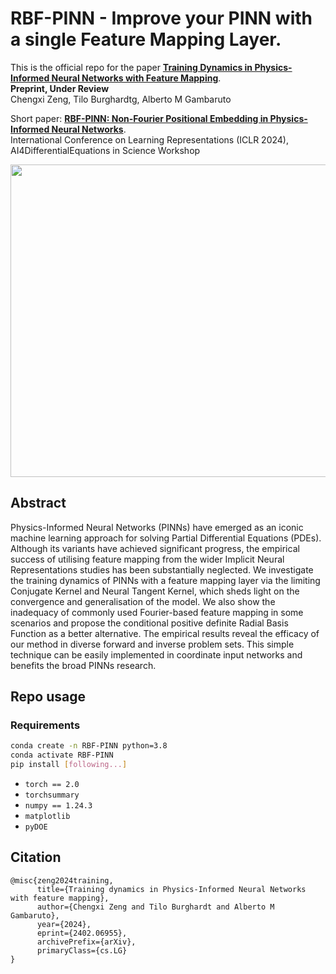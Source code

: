 # RBF-PINN - Improve your PINN with a single Feature Mapping Layer.
This is the official repo for the paper **[Training Dynamics in Physics-Informed Neural Networks with Feature Mapping](https://arxiv.org/abs/2402.06955)**.<br/>
**Preprint, Under Review**<br/>
Chengxi Zeng, Tilo Burghardtg, Alberto M Gambaruto<br/>

Short paper: **[RBF-PINN: Non-Fourier Positional Embedding in Physics-Informed Neural Networks](https://arxiv.org/abs/2402.08367)**.<br/>
International Conference on Learning Representations (ICLR 2024), AI4DifferentialEquations in Science Workshop

<img src="https://github.com/SimonZeng7108/RBF-PINN/blob/master/Figs/lorenz.gif" width="800" height="500"><br/>

## Abstract
Physics-Informed Neural Networks (PINNs) have emerged as an iconic machine learning approach for solving Partial Differential Equations (PDEs). Although its variants have achieved significant progress, the empirical success of utilising feature mapping from the wider Implicit Neural Representations studies has been substantially neglected. We investigate the training dynamics of PINNs with a feature mapping layer via the limiting Conjugate Kernel and Neural Tangent Kernel, which sheds light on the convergence and generalisation of the model. We also show the inadequacy of commonly used Fourier-based feature mapping in some scenarios and propose the conditional positive definite Radial Basis Function as a better alternative. The empirical results reveal the efficacy of our method in diverse forward and inverse problem sets. This simple technique can be easily implemented in coordinate input networks and benefits the broad PINNs research.

## Repo usage
### Requirements 
```Bash
conda create -n RBF-PINN python=3.8
conda activate RBF-PINN
pip install [following...]
```
- `torch == 2.0`
- `torchsummary`
- `numpy == 1.24.3`
- `matplotlib`
- `pyDOE`

## Citation
```
@misc{zeng2024training,
      title={Training dynamics in Physics-Informed Neural Networks with feature mapping}, 
      author={Chengxi Zeng and Tilo Burghardt and Alberto M Gambaruto},
      year={2024},
      eprint={2402.06955},
      archivePrefix={arXiv},
      primaryClass={cs.LG}
}
```

